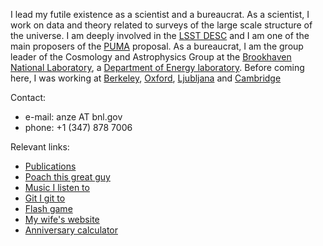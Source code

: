 
I lead my futile existence as a scientist and a bureaucrat. As a scientist, I work on data and theory related to surveys of the large scale structure of the universe. I am deeply involved in the [LSST DESC](https://lsstdesc.org/) and I am one of the main proposers of the [PUMA](https://www.puma.bnl.gov/)  proposal. As a bureaucrat, I am the group leader of the Cosmology and Astrophysics Group at the [Brookhaven National Laboratory](http://www.cosmo.bnl.gov/), a [Department of Energy laboratory](http://www.energy.gov/). Before coming here, I was working at [Berkeley](http://bccp.lbl.gov/), [Oxford](http://www-astro.physics.ox.ac.uk/), [Ljubljana](http://www.fmf.uni-lj.si/) and [Cambridge](http://www.mrao.cam.ac.uk/)

Contact:
 * e-mail: anze AT bnl.gov
 *  phone: +1 (347) 878 7006

Relevant links:
 * [Publications](http://arxiv.org/find/grp_physics/1/au:+Slosar/0/1/0/all/0/1)
 * [Poach this great guy](http://slosar.com/aslosar/cv.pdf)
 * [Music I listen to](http://www.last.fm/user/slosar/library)
 * [Git I git to](http://www.github.com/slosar)
 * [Flash game](http://www.slosar.com/sloni)
 * [My wife's website](http://www.wa-analyst.com/)
 * [Anniversary calculator](http://slosar.com/cgi-bin/anni.py)
	

